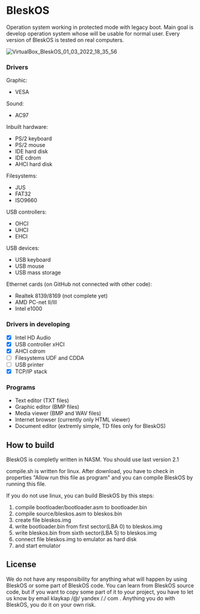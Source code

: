 # BleskOS
Operation system working in protected mode with legacy boot. Main goal is develop operation system whose will be usable for normal user. Every version of BleskOS is tested on real computers.

![VirtualBox_BleskOS_01_03_2022_18_35_56](https://user-images.githubusercontent.com/43180618/158465860-774658ef-97f6-4463-9d15-8c61bfe6e234.png)

### Drivers
Graphic:
* VESA

Sound:
* AC97

Inbuilt hardware:
* PS/2 keyboard
* PS/2 mouse
* IDE hard disk
* IDE cdrom
* AHCI hard disk

Filesystems:
* JUS
* FAT32
* ISO9660

USB controllers:
* OHCI
* UHCI
* EHCI

USB devices:
* USB keyboard
* USB mouse
* USB mass storage

Ethernet cards (on GitHub not connected with other code):
* Realtek 8139/8169 (not complete yet)
* AMD PC-net II/III
* Intel e1000

### Drivers in developing
- [x] Intel HD Audio
- [x] USB controller xHCI
- [x] AHCI cdrom
- [ ] Filesystems UDF and CDDA
- [ ] USB printer
- [x] TCP/IP stack

### Programs
* Text editor (TXT files)
* Graphic editor (BMP files)
* Media viewer (BMP and WAV files)
* Internet browser (currently only HTML viewer)
* Document editor (extremly simple, TD files only for BleskOS)

## How to build
BleskOS is completly written in NASM. You should use last version 2.1

compile.sh is written for linux. After download, you have to check in properties "Allow run this file as program" and you can compile BleskOS by running this file.

If you do not use linux, you can build BleskOS by this steps:
1. compile bootloader/bootloader.asm to bootloader.bin
2. compile source/bleskos.asm to bleskos.bin
3. create file bleskos.img
4. write bootloader.bin from first sector(LBA 0) to bleskos.img
5. write bleskos.bin from sixth sector(LBA 5) to bleskos.img
6. connect file bleskos.img to emulator as hard disk
7. and start emulator

## License
We do not have any responsibility for anything what will happen by using BleskOS or some part of BleskOS code.
You can learn from BleskOS source code, but if you want to copy some part of it to your project, you have to let us know by email klaykap /@/ yandex /./ com .
Anything you do with BleskOS, you do it on your own risk.
